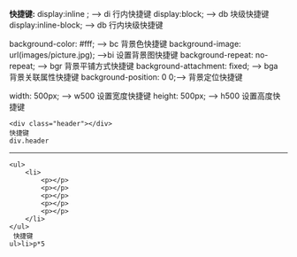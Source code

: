 **快捷键:**
display:inline ; --> di 行内快捷键
display:block; --> db 块级快捷键
display:inline-block; --> db 行内块级快捷键 

background-color: #fff; --> bc 背景色快捷键
background-image: url(images/picture.jpg); -->bi 设置背景图快捷键
background-repeat: no-repeat; --> bgr 背景平铺方式快捷键
background-attachment: fixed; --> bga 背景关联属性快捷键
background-position: 0 0;--> 背景定位快捷键


width: 500px; --> w500 设置宽度快捷键
height: 500px; --> h500 设置高度快捷键


```
<div class="header"></div>
快捷键
div.header  
```

---

```
<ul>
    <li>
        <p></p>
        <p></p>
        <p></p>
        <p></p>
        <p></p>
    </li>
</ul>
 快捷键 
ul>li>p*5
```
